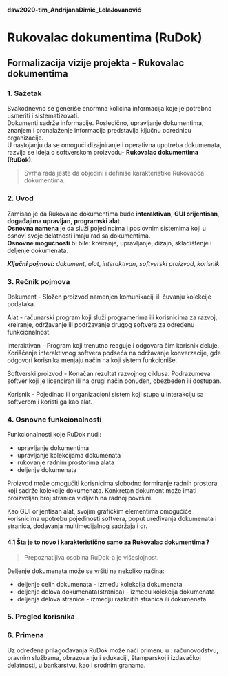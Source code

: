 #### dsw2020-tim_AndrijanaDimić_LelaJovanović

# **Rukovalac dokumentima (RuDok)**

## Formalizacija vizije projekta - Rukovalac dokumentima 
### 1. Sažetak
Svakodnevno se generiše enormna količina informacija koje je potrebno usmeriti i sistematizovati.   
Dokumenti sadrže informacije. 
Posledično, upravljanje dokumentima, znanjem i pronalaženje informacija predstavlja ključnu odrednicu organizacije.   
U nastojanju da se omogući dizajniranje i operativna upotreba dokumenata, razvija se ideja o softverskom proizvodu- **Rukovalac dokumentima (RuDok)**. 
> Svrha rada jeste da objedini i definiše karakteristike Rukovaoca dokumentima.

### 2. Uvod
Zamisao je da Rukovalac dokumentima bude **interaktivan**, **GUI orijentisan**, **događajima upravljan**, **programski alat**.   
**Osnovna namena** je da služi pojedincima i poslovnim sistemima koji u osnovi svoje delatnosti imaju rad sa dokumentima.     
**Osnovne mogućnosti** bi bile: kreiranje, upravljanje, dizajn, skladištenje i deljenje dokumenata.

***Ključni pojmovi:***  _dokument_, _alat_, _interaktivan_, _softverski proizvod_, _korisnik_

### 3. Rečnik pojmova

Dokument - Složen proizvod namenjen komunikaciji ili čuvanju kolekcije podataka.

Alat - računarski program koji služi programerima ili korisnicima za razvoj, kreiranje, održavanje ili podržavanje drugog softvera za određenu funkcionalnost.

Interaktivan - Program koji trenutno reaguje i odgovara čim korisnik deluje. Korišćenje interaktivnog softvera podseća na održavanje konverzacije, gde odgovori korisnika menjaju način na koji sistem funkcioniše.

Softverski proizvod - Konačan rezultat razvojnog ciklusa. Podrazumeva softver koji je licenciran ili na drugi način ponuđen, obezbeđen ili dostupan.

Korisnik - Pojedinac ili organizacioni sistem koji stupa u interakciju sa softverom i koristi ga kao alat.

### 4. Osnovne funkcionalnosti

Funkcionalnosti koje RuDok nudi:
* upravljanje dokumentima
* upravljanje kolekcijama dokumenata
* rukovanje radnim prostorima alata
* deljenje dokumenata

Proizvod može omogućiti korisnicima slobodno formiranje radnih prostora koji sadrže kolekcije dokumenata. Konkretan dokument može imati proizvoljan broj stranica vidljivih na radnoj površini.  

Kao GUI orijentisan alat, svojim grafičkim elementima omogućiće korisnicima upotrebu pojedinosti softvera, poput uređivanja dokumenata i stranica, dodavanja multimedijalnog sadržaja i dr.

#### 4.1 Šta je to novo i karakteristično samo za Rukovalac dokumentima ?
> Prepoznatljiva osobina RuDok-a je višeslojnost.

Deljenje dokumenata može se vršiti na nekoliko načina:
* deljenje celih dokumenata - između kolekcija dokumenata
* deljenje delova dokumenata(stranica) - između kolekcija dokumenata
* deljenja delova stranice - izmedju razlicitih stranica ili dokumenata

### 5. Pregled korisnika

### 6. Primena
Uz određena prilagođavanja RuDok može naći primenu u : računovodstvu, pravnim službama, obrazovanju i edukaciji, štamparskoj i izdavačkoj delatnosti, u bankarstvu, kao i srodnim granama.
